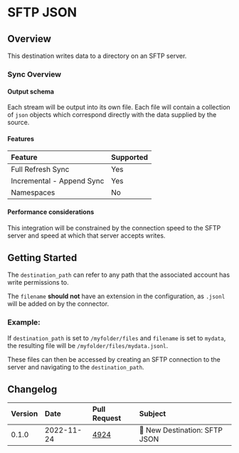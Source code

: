 # SFTP JSON

## Overview

This destination writes data to a directory on an SFTP server.

### Sync Overview

#### Output schema

Each stream will be output into its own file. Each file will contain a collection of `json` objects
which correspond directly with the data supplied by the source.

#### Features

| Feature                   | Supported |
| :------------------------ | :-------- |
| Full Refresh Sync         | Yes       |
| Incremental - Append Sync | Yes       |
| Namespaces                | No        |

#### Performance considerations

This integration will be constrained by the connection speed to the SFTP server and speed at which
that server accepts writes.

## Getting Started

The `destination_path` can refer to any path that the associated account has write permissions to.

The `filename` **should not** have an extension in the configuration, as `.jsonl` will be added on
by the connector.

### Example:

If `destination_path` is set to `/myfolder/files` and `filename` is set to `mydata`, the resulting
file will be `/myfolder/files/mydata.jsonl`.

These files can then be accessed by creating an SFTP connection to the server and navigating to the
`destination_path`.

## Changelog

| Version | Date       | Pull Request                                           | Subject                       |
| :------ | :--------- | :----------------------------------------------------- | :---------------------------- |
| 0.1.0   | 2022-11-24 | [4924](https://github.com/airbytehq/airbyte/pull/4924) | 🎉 New Destination: SFTP JSON |
